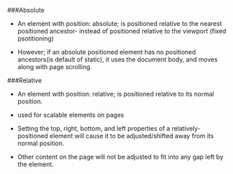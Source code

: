 ###Absolute
- An element with position: absolute; is positioned relative to the nearest positioned ancestor- instead of positioned relative to the viewport (fixed psotitioning)

- However; if an absolute positioned element has no positioned ancestors(is default of static), it uses the document body, and moves along with page scrolling.


###Relative
- An element with position: relative; is positioned relative to its normal position.

- used for scalable elements on pages

- Setting the top, right, bottom, and left properties of a relatively-positioned element will cause it to be adjusted/shifted away from its normal position.
- Other content on the page will not be adjusted to fit into any gap left by the element.